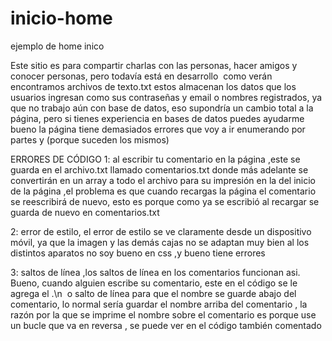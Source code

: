 # inicio-home
ejemplo de home inico
 
Este sitio es para compartir charlas con las personas, hacer amigos y conocer personas, pero todavía está en desarrollo 
como verán encontramos archivos de texto.txt estos almacenan los datos que los usuarios ingresan como sus contraseñas y email o nombres registrados, ya que no trabajo aún con base de datos, eso supondría un cambio total a la página, pero si tienes experiencia en bases de datos puedes ayudarme 
bueno la página tiene demasiados errores que voy a ir enumerando por partes y (porque suceden los mismos)

ERRORES DE CÓDIGO
1: al escribir tu comentario en la página ,este se guarda en el archivo.txt llamado comentarios.txt donde más adelante se convertirán en un array a todo el archivo para su impresión en la del inicio de la página ,el problema es que cuando recargas la página el comentario se reescribirá de nuevo, esto es porque como ya se escribió al recargar se guarda de nuevo en comentarios.txt

2: error de estilo, el error de estilo se ve claramente desde un dispositivo móvil, ya que la imagen y las demás cajas no se adaptan muy bien al los distintos aparatos no soy bueno en css ,y bueno tiene errores

3: saltos de línea ,los saltos de línea en los comentarios funcionan asi.
Bueno, cuando alguien escribe su comentario, este en el código se le agrega el .\n  o salto de línea para que el nombre se guarde abajo del comentario, lo normal sería guardar el nombre arriba del comentario , la razón por la que se imprime el nombre sobre el comentario es porque use un bucle que va en reversa , se puede ver en el código también comentado

